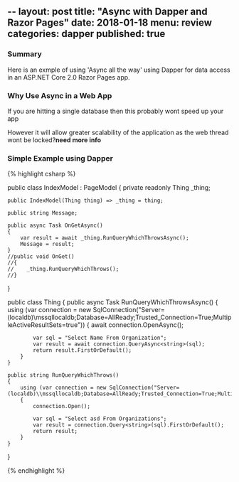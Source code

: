 --
layout: post
title:  "Async with Dapper and Razor Pages"
date:   2018-01-18
menu: review
categories: dapper
published: true 
---

### Summary
Here is an exmple of using 'Async all the way' using Dapper for data access in an ASP.NET Core 2.0 Razor Pages app.

### Why Use Async in a Web App
If you are hitting a single database then this probably wont speed up your app

However it will allow greater scalability of the application as the web thread wont be locked?**need more info**

### Simple Example using Dapper 
{% highlight csharp %}

 public class IndexModel : PageModel
 {
    private readonly Thing _thing;

    public IndexModel(Thing thing) => _thing = thing;

    public string Message;
    
    public async Task OnGetAsync()
    {
        var result = await _thing.RunQueryWhichThrowsAsync();
        Message = result;
    }
    //public void OnGet()
    //{
    //    _thing.RunQueryWhichThrows();
    //} 
}

public class Thing
{
    public async Task<string> RunQueryWhichThrowsAsync()
    {
        using (var connection = new SqlConnection("Server=(localdb)\\mssqllocaldb;Database=AllReady;Trusted_Connection=True;MultipleActiveResultSets=true"))
        {
            await connection.OpenAsync();

            var sql = "Select Name From Organization";
            var result = await connection.QueryAsync<string>(sql);
            return result.FirstOrDefault();
        }
    }

    public string RunQueryWhichThrows()
    {
        using (var connection = new SqlConnection("Server=(localdb)\\mssqllocaldb;Database=AllReady;Trusted_Connection=True;MultipleActiveResultSets=true"))
        {
            connection.Open();

            var sql = "Select asd From Organizations";
            var result = connection.Query<string>(sql).FirstOrDefault();
            return result;
        }
    }
}

{% endhighlight %}